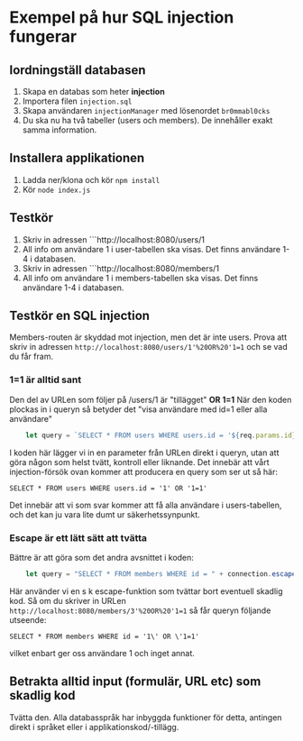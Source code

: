 # Exempel på hur SQL injection fungerar
## Iordningställ databasen
1. Skapa en databas som heter **injection**
2. Importera filen ```injection.sql```
3. Skapa användaren ```injectionManager``` med lösenordet ```br0mmabl0cks```
4. Du ska nu ha två tabeller (users och members). De innehåller exakt samma information.

## Installera applikationen
1. Ladda ner/klona och kör ```npm install```
2. Kör ```node index.js```

## Testkör
1. Skriv in adressen ```http://localhost:8080/users/1
2. All info om användare 1 i user-tabellen ska visas. Det finns användare 1-4 i databasen.
3. Skriv in adressen ```http://localhost:8080/members/1
4. All info om användare 1 i members-tabellen ska visas. Det finns användare 1-4 i databasen.

## Testkör en SQL injection
Members-routen är skyddad mot injection, men det är inte users.
Prova att skriv in adressen ```http://localhost:8080/users/1'%20OR%20'1=1``` och se vad du får fram.

### 1=1 är alltid sant
Den del av URLen som följer på /users/1 är "tillägget" **OR 1=1**
När den koden plockas in i queryn så betyder det "visa användare med id=1 eller alla användare"
```javascript
    let query = `SELECT * FROM users WHERE users.id = '${req.params.id}'`
```
I koden här lägger vi in en parameter från URLen direkt i queryn, utan att göra någon som helst tvätt, kontroll eller liknande. Det innebär att vårt injection-försök ovan kommer att producera en query som ser ut så här:
```mysql
SELECT * FROM users WHERE users.id = '1' OR '1=1'
```
Det innebär att vi som svar kommer att få alla användare i users-tabellen, och det kan ju vara lite dumt ur säkerhetssynpunkt.

### Escape är ett lätt sätt att tvätta
Bättre är att göra som det andra avsnittet i koden:
```javascript
    let query = "SELECT * FROM members WHERE id = " + connection.escape(req.params.id)
```
Här använder vi en s k escape-funktion som tvättar bort eventuell skadlig kod.
Så om du skriver in URLen ```http://localhost:8080/members/3'%20OR%20'1=1``` så får queryn följande utseende:
```mysql
SELECT * FROM members WHERE id = '1\' OR \'1=1'
```
vilket enbart ger oss användare 1 och inget annat.

## Betrakta alltid input (formulär, URL etc) som skadlig kod
Tvätta den. Alla databasspråk har inbyggda funktioner för detta, antingen direkt i språket eller i applikationskod/-tillägg.